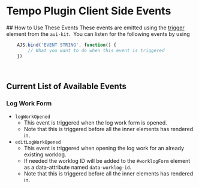 # Tempo Plugin Client Side Events
​## How to Use These Events
These events are emitted using the [trigger](https://docs.atlassian.com/aui/7.7.6/docs/trigger.html) element from the `aui-kit`.
​
You can listen for the following events by using
​
```javascript
    AJS.bind('EVENT STRING', function() {
        // What you want to do when this event is triggered
    })
```
​
## Current List of Available Events
### Log Work Form
- `logWorkOpened`
    - This event is triggered when the log work form is opened.
    - Note that this is triggered before all the inner elements has rendered in.
- `editLogWorkOpened`
    - This event is triggered when opening the log work for an already existing worklog.
    - If needed the worklog ID will be added to the `#worklogForm` element as a data-attribute named `data-worklog-id`.
    - Note that this is triggered before all the inner elements has rendered in.
